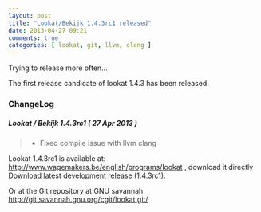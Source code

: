 ```yaml
---
layout: post
title: "Lookat/Bekijk 1.4.3rc1 released"
date: 2013-04-27 09:21
comments: true
categories: [ lookat, git, llvm, clang ]
---
```


Trying to release more often...

The first release candicate of lookat 1.4.3 has been released.

### ChangeLog

##### Lookat / Bekijk 1.4.3rc1  ( 27 Apr 2013 )
> * Fixed compile issue with llvm clang


Lookat 1.4.3rc1 is available at: <a href="http://www.wagemakers.be/english/programs/lookat">http://www.wagemakers.be/english/programs/lookat</a> 
, download it directly <a href="http://www.wagemakers.be/downloads/lookat/lookat_bekijk-1.4.3rc1.tar.gz">Download latest development release (1.4.3rc1)</a>.

Or at the Git repository at GNU savannah <a href="http://git.savannah.gnu.org/cgit/lookat.git/">http://git.savannah.gnu.org/cgit/lookat.git/</a>

